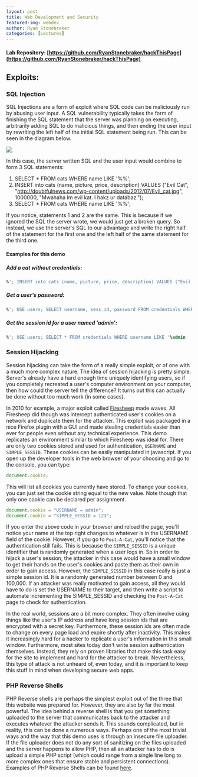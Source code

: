 ```yaml
---
layout: post
title: Web Development and Security
featured-img: webdev
author: Ryan Stonebraker
categories: [Lectures]
---
```


#### Lab Repository: [https://github.com/RyanStonebraker/hackThisPage](https://github.com/RyanStonebraker/hackThisPage)

## Exploits:

### SQL Injection
SQL Injections are a form of exploit where SQL code can be maliciously run by abusing user input. A SQL vulnerability typically takes the form of finishing the SQL statement that the server was planning on executing, arbitrarily adding SQL to do malicious things, and then ending the user input by rewriting the left half of the initial SQL statement being run. This can be seen in the diagram below.

![](readme_media/sql_injection.svg)

In this case, the server written SQL and the user input would combine to form 3 SQL statements:

  1. SELECT * FROM cats WHERE name LIKE '%%';
  2. INSERT into cats (name, picture, price, description) VALUES ("Evil Cat", "http://doubtfulnews.com/wp-content/uploads/2012/07/Evil_cat.jpg", 1000000, "Mwahaha Im evil kat. I hakz ur databaz.");
  3. SELECT * FROM cats WHERE name LIKE '%%';

If you notice, statements 1 and 2 are the same. This is because if we ignored the SQL the server wrote, we would just get a broken query. So instead, we use the server's SQL to our advantage and write the right half of the statement for the first one and the  left half of the same statement for the third one.

#### Examples for this demo

#####  Add a cat without credentials:
```sql
%'; INSERT into cats (name, picture, price, description) VALUES ("Evil Cat","http://doubtfulnews.com/wp-content/uploads/2012/07/Evil_cat.jpg", 1000000, "Mwahaha Im evil kat. I hakz ur databaz."); SELECT * FROM cats WHERE name LIKE '%Koala
```
#####  Get a user's password:
```sql
%'; USE users; SELECT username, sess_id, password FROM credentials WHERE username LIKE '%admin
```
#####  Get the session id for a user named 'admin':
```sql
%'; USE users; SELECT * FROM credentials WHERE username LIKE '%admin
```

### Session Hijacking
Session hijacking can take the form of a really simple exploit, or of one with a much more complex nature. The idea of session hijacking is pretty simple. Server's already have a hard enough time uniquely identifying users, so if you completely recreated a user's computer environment on your computer, then how could the server tell the difference? It turns out this can actually be done without too much work (in some cases).

In 2010 for example, a major exploit called [Firesheep](https://en.wikipedia.org/wiki/Firesheep) made waves. All Firesheep did though was intercept authenticated user's cookies on a network and duplicate them for the attacker. This exploit was packaged in a nice Firefox plugin with a GUI and made stealing credentials easier than ever for people even without any technical experience. This demo replicates an environment similar to which Firesheep was ideal for. There are only two cookies stored and used for authentication, `USERNAME` and `SIMPLE_SESSID`. These cookies can be easily manipulated in javascript. If you open up the developer tools in the web browser of your choosing and go to the console, you can type:
```js
document.cookie;
```
This will list all cookies you currently have stored. To change your cookies, you can just set the cookie string equal to the new value. Note though that only one cookie can be declared per assignment.
```js
document.cookie = "USERNAME = admin";
document.cookie = "SIMPLE_SESSID = 123";
```
If you enter the above code in your browser and reload the page, you'll notice your name at the top right changes to whatever is in the USERNAME field of the cookie. However, if you go to `Post-A-Cat`, you'll notice that the authentication still fails. This is because the `SIMPLE_SESSID` is a unique identifier that is randomly generated when a user logs in. So in order to hijack a user's session, the attacker in this case would have a small window to get their hands on the user's cookies and paste them as their own in order to gain access. However, the `SIMPLE_SESSID` in this case really is just a simple session id. It is a randomly generated number between 0 and 100,000. If an attacker was really motivated to gain access, all they would have to do is set the USERNAME to their target, and then write a script to automate incrementing the SIMPLE_SESSID and checking the `Post-A-Cat` page to check for authentication.

In the real world, sessions are a bit more complex. They often involve using things like the user's IP address and have long session ids that are encrypted with a secret key. Furthermore, these session ids are often made to change on every page load and expire shortly after inactivity. This makes it increasingly hard for a hacker to replicate a user's information in this small window. Furthermore, most sites today don't write session authentication themselves. Instead, they rely on proven libraries that make this task easy for the site to implement and hard for the attacker to break. Nevertheless, this type of attack is not unheard of, even today, and it is important to keep this stuff in mind when developing secure web apps.

### PHP Reverse Shells
PHP Reverse shells are perhaps the simplest exploit out of the three that this website was prepared for. However, they are also by far the most powerful. The idea behind a reverse shell is that you get something uploaded to the server that communicates back to the attacker and executes whatever the attacker sends it. This sounds complicated, but in reality, this can be done a numerous ways. Perhaps one of the most trivial ways and the way that this demo uses is through an insecure file uploader. If the file uploader does not do any sort of sanitizing on the files uploaded and the server happens to allow PHP, then all an attacker has to do is upload a simple PHP script (which could range from a single line long to more complex ones that ensure stable and persistent connections). Examples of PHP Reverse Shells can be found [here](https://highon.coffee/blog/reverse-shell-cheat-sheet/).
